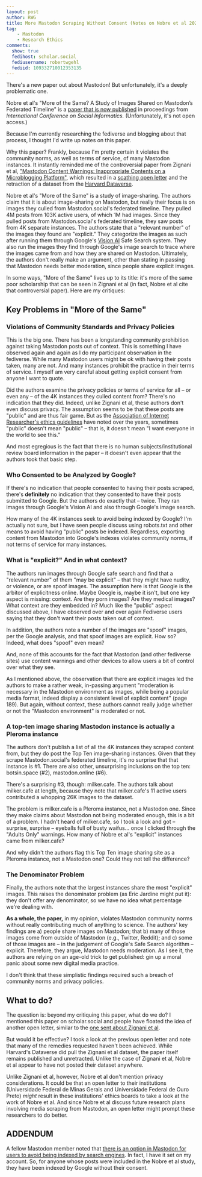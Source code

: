```yaml
---
layout: post
author: RWG
title: More Mastodon Scraping Without Consent (Notes on Nobre et al 2022)
tag:
    - Mastodon
    - Research Ethics
comments: 
  show: true
  fedihost: scholar.social
  fediusername: robertwgehl
  fediid: 109332710012353135
---
```


There's a new paper out about Mastodon! But unfortunately, it's a deeply problematic one.

Nobre et al's "More of the Same? A Study of Images Shared on Mastodon’s Federated Timeline" is a [paper that is now published](https://link.springer.com/chapter/10.1007/978-3-031-19097-1_11) in proceedings from _International Conference on Social Informatics._ (Unfortunately, it's not open access.)

Because I'm currently researching the fediverse and blogging about that process, I thought I'd write up notes on this paper.

Why this paper? Frankly, because I'm pretty certain it violates the community norms, as well as terms of service, of many Mastodon instances. It instantly reminded me of the controversial paper from Zignani et al, ["Mastodon Content Warnings: Inappropriate Contents on a Microblogging Platform"](https://ojs.aaai.org/index.php/ICWSM/article/view/3262/3130), which resulted in a [scathing open letter](https://www.sunclipse.org/wp-content/downloads/2020/01/open-letter.html) and the retraction of a dataset from the [Harvard Dataverse](https://dataverse.harvard.edu/dataset.xhtml?persistentId=doi:10.7910/DVN/R1HKVS).

Nobre et al's "More of the Same" is a study of image-sharing. The authors claim that it is about image-sharing on Mastodon, but really their focus is on images they culled from Mastodon.social's federated timeline. They pulled 4M posts from 103K active users, of which 1M had images. Since they pulled posts from Mastodon.social's federated timeline, they saw posts from 4K separate instances. The authors state that a "relevant number" of the images they found are "explicit." They categorize the images as such after running them through Google's [Vision AI](https://cloud.google.com/vision) Safe Search system. They also run the images they find through Google's image search to trace where the images came from and how they are shared on Mastodon. Ultimately, the authors don't really make an argument, other than stating in passing that Mastodon needs better moderation, since people share explicit images.

In some ways, "More of the Same" lives up to its title: it's more of the same poor scholarship that can be seen in Zignani et al (in fact, Nobre et al cite that controversial paper). Here are my critiques:

<!-- more -->

## Key Problems in "More of the Same"
### Violations of Community Standards and Privacy Policies
This is the big one. There has been a longstanding community prohibition against taking Mastodon posts out of context. This is something I have observed again and again as I do my participant observation in the fediverse. While many Mastodon users might be ok with having their posts taken, many are not. And many instances prohibit the practice in their terms of service. I myself am very careful about getting explicit consent from anyone I want to quote.

Did the authors examine the privacy policies or terms of service for all – or even any – of the 4K instances they culled content from? There's no indication that they did. Indeed, unlike Zignani et al, these authors don't even discuss privacy. The assumption seems to be that these posts are "public" and are thus fair game. But as the [Association of Internet Researcher's ethics guidelines](https://aoir.org/reports/ethics3.pdf) have noted over the years, sometimes "public" doesn't mean "public" – that is, it doesn't mean "I want everyone in the world to see this."

And most egregious is the fact that there is no human subjects/institutional review board information in the paper – it doesn't even appear that the authors took that basic step.

### Who Consented to be Analyzed by Google?
If there's no indication that people consented to having their posts scraped, there's **definitely** no indication that they consented to have their posts submitted to Google. But the authors do exactly that – twice. They ran images through Google's Vision AI and also through Google's image search.

How many of the 4K instances seek to avoid being indexed by Google? I'm actually not sure, but I have seen people discuss using robots.txt and other means to avoid having "public" posts be indexed. Regardless, exporting content from Mastodon into Google's indexes violates community norms, if not terms of service for many instances.

### What is "explicit?" And in what context?
The authors run images through Google safe search and find that a "relevant number" of them "may be explicit" – that they might have nudity, or violence, or are spoof images. The assumption here is that Google is the arbitor of explicitness online. Maybe Google is, maybe it isn't, but one key aspect is missing: context. Are they porn images? Are they medical images? What context are they embedded in? Much like the "public" aspect discussed above, I have observed over and over again Fediverse users saying that they don't want their posts taken out of context.

In addition, the authors note a number of the images are "spoof" images, per the Google analysis, and that spoof images are explicit. How so? Indeed, what does "spoof" even mean?

And, none of this accounts for the fact that Mastodon (and other fediverse sites) use content warnings and other devices to allow users a bit of control over what they see.

As I mentioned above, the observation that there are explicit images led the authors to make a rather weak, in-passing argument "moderation is necessary in the Mastodon environment as images, while being a popular media format, indeed display a consistent level of explicit content" (page 189). But again, without context, these authors cannot really judge whether or not the "Mastodon environment" is moderated or not.

### A top-ten image sharing Mastodon instance is actually a Pleroma instance

The authors don't publish a list of all the 4K instances they scraped content from, but they do post the Top Ten image-sharing instances. Given that they scrape Mastodon.social's federated timeline, it's no surprise that that instance is #1. There are also other, unsurprising inclusions on the top ten: botsin.space (#2), mastodon.online (#6).

There's a surprising #3, though: milker.cafe. The authors talk about milker.cafe at length, because they note that milker.cafe's 11 active users contributed a whopping 26K images to the dataset.

The problem is milker.cafe is a Pleroma instance, not a Mastodon one. Since they make claims about Mastodon not being moderated enough, this is a bit of a problem. I hadn't heard of milker.cafe, so I took a look and got – surprise, surprise – eyeballs full of busty waifus... once I clicked through the "Adults Only" warnings. How many of Nobre et al's "explicit" instances came from milker.cafe?

And why didn't the authors flag this Top Ten image sharing site as a Pleroma instance, not a Mastodon one? Could they not tell the difference?

### The Denominator Problem
Finally, the authors note that the largest instances share the most "explicit" images. This raises the denominator problem (as Eric Jardine might put it): they don't offer any denominator, so we have no idea what percentage we're dealing with.

**As a whole, the paper,** in my opinion, violates Mastodon community norms without really contributing much of anything to science. The authors' key findings are a) people share images on Mastodon; that b) many of those images come from outside of Mastodon (e.g., Twitter, Reddit); and c) some of those images are – in the judgement of Google's Safe Search algorithm – explicit. Therefore, they argue, Mastodon needs moderation. As I see it, the authors are relying on an age-old trick to get published: gin up a moral panic about some new digital media practice.

I  don't think that these simplistic findings required such a breach of community norms and privacy policies.

## What to do?
The question is: beyond my critiquing this paper, what do we do? I mentioned this paper on scholar.social and people have floated the idea of another open letter, similar to the [one sent about Zignani et al](https://www.sunclipse.org/wp-content/downloads/2020/01/open-letter.html).

But would it be effective? I took a look at the previous open letter and note that many of the remedies requested haven't been achieved. While Harvard's Dataverse did pull the Zignani et al dataset, the paper itself remains published and unretracted. Unlike the case of Zignani et al, Nobre et al appear to have not posted their dataset anywhere.

Unlike Zignani et al, however, Nobre et al don't mention privacy considerations. It could be that an open letter to their institutions (Universidade Federal de Minas Gerais and Universidade Federal de Ouro Preto) _might_ result in these institutions' ethics boards to take a look at the work of Nobre et al. And since Nobre et al discuss future research plans involving media scraping from Mastodon, an open letter might prompt these researchers to do better.

## ADDENDUM

A fellow Mastodon member noted that [there is an option in Mastodon for users to avoid being indexed by search engines](https://docs.joinmastodon.org/user/preferences/). In fact, I have it set on my account. So, for anyone whose posts were included in the Nobre et al study, they have been indexed by Google without their consent.
